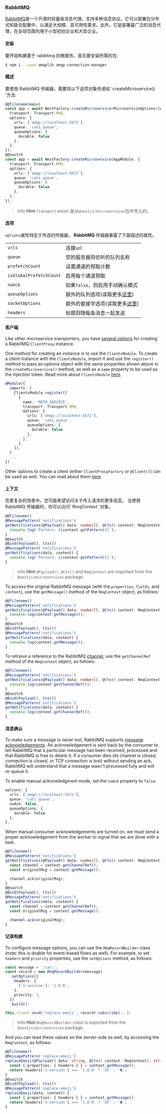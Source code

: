 ### RabbitMQ

[RabbitMQ](https://www.rabbitmq.com/)是一个开源的轻量级消息代理，支持多种消息协议。它可以部署在分布式和联合配置中，以满足大规模、高可用性需求。此外，它是部署最广泛的消息代理，在全球范围内用于小型初创企业和大型企业。

#### 安装

要开始构建基于 rabbitmq 的微服务，首先要安装所需的包:

```bash
$ npm i --save amqplib amqp-connection-manager
```

#### 概述

要使用 RabbitMQ 传输器，需要将以下选项对象传递给' createMicroservice() '方法:

```typescript
@@filename(main)
const app = await NestFactory.createMicroservice<MicroserviceOptions>(AppModule, {
  transport: Transport.RMQ,
  options: {
    urls: ['amqp://localhost:5672'],
    queue: 'cats_queue',
    queueOptions: {
      durable: false
    },
  },
});
@@switch
const app = await NestFactory.createMicroservice(AppModule, {
  transport: Transport.RMQ,
  options: {
    urls: ['amqp://localhost:5672'],
    queue: 'cats_queue',
    queueOptions: {
      durable: false
    },
  },
});
```

> info **Hint** `Transport` enum 是从`@nestjs/microservices`包中导入的。

#### 选项

`options`属性特定于所选的传输器。
<strong>RabbitMQ</strong> 传输器暴露了下面描述的属性。

<table>
  <tr>
    <td><code>urls</code></td>
    <td>连接url</td>
  </tr>
  <tr>
    <td><code>queue</code></td>
    <td>您的服务器将侦听的队列名称</td>
  </tr>
  <tr>
    <td><code>prefetchCount</code></td>
    <td>设置通道的预取计数</td>
  </tr>
  <tr>
    <td><code>isGlobalPrefetchCount</code></td>
    <td>启用每个通道预取</td>
  </tr>
  <tr>
    <td><code>noAck</code></td>
    <td>如果<code>false</code>，则启用手动确认模式</td>
  </tr>
  <tr>
    <td><code>queueOptions</code></td>
    <td>额外的队列选项(读取更多<a href="https://www.squaremobius.net/amqp.node/channel_api.html#channel_assertQueue" rel="nofollow" target="_blank">这里</a>)</td>
  </tr>
  <tr>
    <td><code>socketOptions</code></td>
    <td>额外的套接字选项(读取更多<a href="https://www.squaremobius.net/amqp.node/channel_api.html#socket-options" rel="nofollow" target="_blank">这里</a>)</td>
  </tr>
  <tr>
    <td><code>headers</code></td>
    <td>标题将随每条消息一起发送</td>
  </tr>
</table>

#### 客户端

Like other microservice transporters, you have <a href="https://docs.nestjs.com/microservices/basics#client">several options</a> for creating a RabbitMQ `ClientProxy` instance.

One method for creating an instance is to use the `ClientsModule`. To create a client instance with the `ClientsModule`, import it and use the `register()` method to pass an options object with the same properties shown above in the `createMicroservice()` method, as well as a `name` property to be used as the injection token. Read more about `ClientsModule` <a href="https://docs.nestjs.com/microservices/basics#client">here</a>.

```typescript
@Module({
  imports: [
    ClientsModule.register([
      {
        name: 'MATH_SERVICE',
        transport: Transport.RMQ,
        options: {
          urls: ['amqp://localhost:5672'],
          queue: 'cats_queue',
          queueOptions: {
            durable: false
          },
        },
      },
    ]),
  ]
  ...
})
```

Other options to create a client (either `ClientProxyFactory` or `@Client()`) can be used as well. You can read about them <a href="https://docs.nestjs.com/microservices/basics#client">here</a>.

#### 上下文

在更复杂的场景中，您可能希望访问关于传入请求的更多信息。
当使用 RabbitMQ 传输器时，你可以访问' RmqContext '对象。

```typescript
@@filename()
@MessagePattern('notifications')
getNotifications(@Payload() data: number[], @Ctx() context: RmqContext) {
  console.log(`Pattern: ${context.getPattern()}`);
}
@@switch
@Bind(Payload(), Ctx())
@MessagePattern('notifications')
getNotifications(data, context) {
  console.log(`Pattern: ${context.getPattern()}`);
}
```

> info **Hint** `@Payload()`, `@Ctx()` and `RmqContext` are imported from the `@nestjs/microservices` package.

To access the original RabbitMQ message (with the `properties`, `fields`, and `content`), use the `getMessage()` method of the `RmqContext` object, as follows:

```typescript
@@filename()
@MessagePattern('notifications')
getNotifications(@Payload() data: number[], @Ctx() context: RmqContext) {
  console.log(context.getMessage());
}
@@switch
@Bind(Payload(), Ctx())
@MessagePattern('notifications')
getNotifications(data, context) {
  console.log(context.getMessage());
}
```

To retrieve a reference to the RabbitMQ [channel](https://www.rabbitmq.com/channels.html), use the `getChannelRef` method of the `RmqContext` object, as follows:

```typescript
@@filename()
@MessagePattern('notifications')
getNotifications(@Payload() data: number[], @Ctx() context: RmqContext) {
  console.log(context.getChannelRef());
}
@@switch
@Bind(Payload(), Ctx())
@MessagePattern('notifications')
getNotifications(data, context) {
  console.log(context.getChannelRef());
}
```

#### 消息确认

To make sure a message is never lost, RabbitMQ supports [message acknowledgements](https://www.rabbitmq.com/confirms.html). An acknowledgement is sent back by the consumer to tell RabbitMQ that a particular message has been received, processed and that RabbitMQ is free to delete it. If a consumer dies (its channel is closed, connection is closed, or TCP connection is lost) without sending an ack, RabbitMQ will understand that a message wasn't processed fully and will re-queue it.

To enable manual acknowledgment mode, set the `noAck` property to `false`:

```typescript
options: {
  urls: ['amqp://localhost:5672'],
  queue: 'cats_queue',
  noAck: false,
  queueOptions: {
    durable: false
  },
},
```

When manual consumer acknowledgements are turned on, we must send a proper acknowledgement from the worker to signal that we are done with a task.

```typescript
@@filename()
@MessagePattern('notifications')
getNotifications(@Payload() data: number[], @Ctx() context: RmqContext) {
  const channel = context.getChannelRef();
  const originalMsg = context.getMessage();

  channel.ack(originalMsg);
}
@@switch
@Bind(Payload(), Ctx())
@MessagePattern('notifications')
getNotifications(data, context) {
  const channel = context.getChannelRef();
  const originalMsg = context.getMessage();

  channel.ack(originalMsg);
}
```

#### 记录构建

To configure message options, you can use the `RmqRecordBuilder` class (note: this is doable for event-based flows as well). For example, to set `headers` and `priority` properties, use the `setOptions` method, as follows:

```typescript
const message = ':cat:';
const record = new RmqRecordBuilder(message)
  .setOptions({
    headers: {
      ['x-version']: '1.0.0',
    },
    priority: 3,
  })
  .build();

this.client.send('replace-emoji', record).subscribe(...);
```

> info **Hint** `RmqRecordBuilder` class is exported from the `@nestjs/microservices` package.

And you can read these values on the server-side as well, by accessing the `RmqContext`, as follows:

```typescript
@@filename()
@MessagePattern('replace-emoji')
replaceEmoji(@Payload() data: string, @Ctx() context: RmqContext): string {
  const { properties: { headers } } = context.getMessage();
  return headers['x-version'] === '1.0.0' ? '🐱' : '🐈';
}
@@switch
@Bind(Payload(), Ctx())
@MessagePattern('replace-emoji')
replaceEmoji(data, context) {
  const { properties: { headers } } = context.getMessage();
  return headers['x-version'] === '1.0.0' ? '🐱' : '🐈';
}
```
